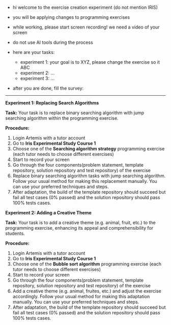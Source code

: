 - hi welcome to the exercise creation experiment (do not mention IRIS)
- you will be applying changes to programming exercises

- while working, please start screen recording! we need a video of your screen
- do not use AI tools during the process

- here are your tasks:
    - experiment 1: your goal is to XYZ, please change the exercise so it ABC
    - experiment 2: ...
    - experiment 3: ...

- after you are done, fill the survey: <link>

---


**Experiment 1: Replacing Search Algorithms**

**Task:** Your task is to replace binary searching algorithm with jump searching algorithm within the programming exercise.

**Procedure:**

1. Login Artemis with a tutor account 
2. Go to **Iris Experimental Study Course 1**
3. Choose one of the **Searching algorithm strategy** programming exercise (each tutor needs to choose different exercises)
4. Start to record your screen
5. Go through the four components(problem statement, template repository, solution repository and test repository) of the exercise
6. Replace binary searching algorithm tasks with jump searching algorithm. Follow your usual method for making this replacement manually. You can use your preferred techniques and steps.
7. After adaptation, the build of the template repository should succeed but fail all test cases (0% passed) and the solution repository should pass 100% tests cases.

**Experiment 2: Adding a Creative Theme**

**Task:** Your task is to add a creative theme (e.g. animal, fruit, etc.) to the programming exercise, enhancing its appeal and comprehensibility for students.

**Procedure:**

1. Login Artemis with a tutor account 
2. Go to **Iris Experimental Study Course 1**
3. Choose one of the **Bubble sort algorithm** programming exercise (each tutor needs to choose different exercises)
4. Start to record your screen
5. Go through the four components(problem statement, template repository, solution repository and test repository) of the exercise
6. Add a creative theme (e.g. animal, fruites, etc.) and adjust the exercise accordingly. Follow your usual method for making this adaptation manually. You can use your preferred techniques and steps.
7. After adaptation, the build of the template repository should succeed but fail all test cases (0% passed) and the solution repository should pass 100% tests cases.